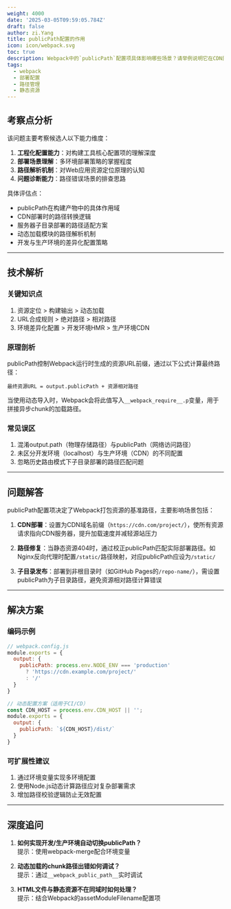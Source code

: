 ```yaml
---
weight: 4000
date: '2025-03-05T09:59:05.784Z'
draft: false
author: zi.Yang
title: publicPath配置的作用
icon: icon/webpack.svg
toc: true
description: Webpack中的`publicPath`配置项具体影响哪些场景？请举例说明它在CDN部署、资源加载路径修复或子目录发布时的关键作用。
tags:
  - webpack
  - 部署配置
  - 路径管理
  - 静态资源
---
```


## 考察点分析

该问题主要考察候选人以下能力维度：

1. **工程化配置能力**：对构建工具核心配置项的理解深度
2. **部署场景理解**：多环境部署策略的掌握程度
3. **路径解析机制**：对Web应用资源定位原理的认知
4. **问题诊断能力**：路径错误场景的排查思路

具体评估点：

- publicPath在构建产物中的具体作用域
- CDN部署时的路径转换逻辑
- 服务器子目录部署的路径适配方案
- 动态加载模块的路径解析机制
- 开发与生产环境的差异化配置策略

---

## 技术解析

### 关键知识点

1. 资源定位 > 构建输出 > 动态加载
2. URL合成规则 > 绝对路径 > 相对路径
3. 环境差异化配置 > 开发环境HMR > 生产环境CDN

### 原理剖析

publicPath控制Webpack运行时生成的资源URL前缀，通过以下公式计算最终路径：

```
最终资源URL = output.publicPath + 资源相对路径
```

当使用动态导入时，Webpack会将此值写入`__webpack_require__.p`变量，用于拼接异步chunk的加载路径。

### 常见误区

1. 混淆output.path（物理存储路径）与publicPath（网络访问路径）
2. 未区分开发环境（localhost）与生产环境（CDN）的不同配置
3. 忽略历史路由模式下子目录部署的路径匹配问题

---

## 问题解答

publicPath配置项决定了Webpack打包资源的基准路径，主要影响场景包括：

1. **CDN部署**：设置为CDN域名前缀（`https://cdn.com/project/`），使所有资源请求指向CDN服务器，提升加载速度并减轻源站压力

2. **路径修复**：当静态资源404时，通过校正publicPath匹配实际部署路径。如Nginx反向代理时配置`/static/`路径映射，对应publicPath应设为`/static/`

3. **子目录发布**：部署到非根目录时（如GitHub Pages的`/repo-name/`），需设置publicPath为子目录路径，避免资源相对路径计算错误

---

## 解决方案

### 编码示例

```javascript
// webpack.config.js
module.exports = {
  output: {
    publicPath: process.env.NODE_ENV === 'production' 
      ? 'https://cdn.example.com/project/' 
      : '/'
  }
}

// 动态配置方案（适用于CI/CD）
const CDN_HOST = process.env.CDN_HOST || '';
module.exports = {
  output: {
    publicPath: `${CDN_HOST}/dist/`
  }
}
```

### 可扩展性建议

1. 通过环境变量实现多环境配置
2. 使用Node.js动态计算路径应对复杂部署需求
3. 增加路径校验逻辑防止无效配置

---

## 深度追问

1. **如何实现开发/生产环境自动切换publicPath？**  
提示：使用webpack-merge配合环境变量

2. **动态加载的chunk路径出错如何调试？**  
提示：通过`__webpack_public_path__`实时调试

3. **HTML文件与静态资源不在同域时如何处理？**  
提示：结合Webpack的assetModuleFilename配置项
